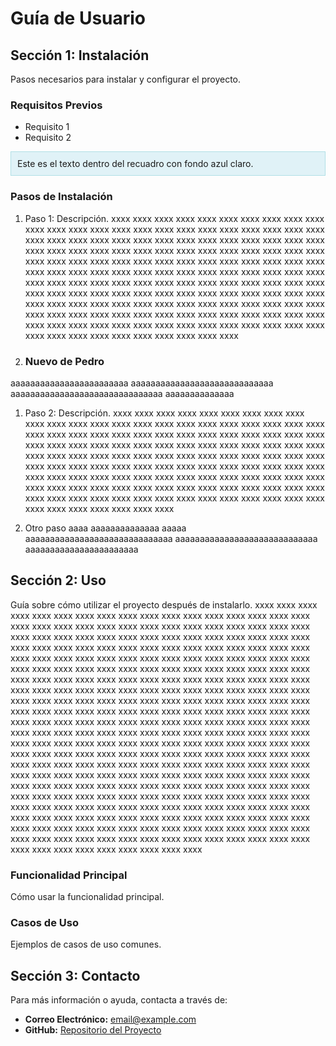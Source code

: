# Guía de Usuario
## Sección 1: Instalación
Pasos necesarios para instalar y configurar el proyecto.
### Requisitos Previos
- Requisito 1
- Requisito 2

<div style="background-color: #e0f2f7; padding: 10px; border: 1px solid #b0e0e6;">
  Este es el texto dentro del recuadro con fondo azul claro.
</div>

### Pasos de Instalación
1. Paso 1: Descripción.
xxxx xxxx xxxx xxxx
xxxx xxxx xxxx xxxx
xxxx xxxx xxxx xxxx
xxxx xxxx xxxx xxxx
xxxx xxxx xxxx xxxx
xxxx xxxx xxxx xxxx
xxxx xxxx xxxx xxxx
xxxx xxxx xxxx xxxx
xxxx xxxx xxxx xxxx
xxxx xxxx xxxx xxxx
xxxx xxxx xxxx xxxx
xxxx xxxx xxxx xxxx
xxxx xxxx xxxx xxxx
xxxx xxxx xxxx xxxx
xxxx xxxx xxxx xxxx
xxxx xxxx xxxx xxxx
xxxx xxxx xxxx xxxx
xxxx xxxx xxxx xxxx
xxxx xxxx xxxx xxxx
xxxx xxxx xxxx xxxx
xxxx xxxx xxxx xxxx
xxxx xxxx xxxx xxxx
xxxx xxxx xxxx xxxx
xxxx xxxx xxxx xxxx
xxxx xxxx xxxx xxxx
xxxx xxxx xxxx xxxx
xxxx xxxx xxxx xxxx
xxxx xxxx xxxx xxxx
xxxx xxxx xxxx xxxx
xxxx xxxx xxxx xxxx
xxxx xxxx xxxx xxxx
xxxx xxxx xxxx xxxx
xxxx xxxx xxxx xxxx
xxxx xxxx xxxx xxxx
xxxx xxxx xxxx xxxx
xxxx xxxx xxxx xxxx
xxxx xxxx xxxx xxxx
xxxx xxxx xxxx xxxx
xxxx xxxx xxxx xxxx
xxxx xxxx xxxx xxxx

1. ### Nuevo de Pedro
aaaaaaaaaaaaaaaaaaaaaaaa
aaaaaaaaaaaaaaaaaaaaaaaaaaaaa
aaaaaaaaaaaaaaaaaaaaaaaaaaaaaaa
aaaaaaaaaaaaaa
  

1. Paso 2: Descripción.
xxxx xxxx xxxx xxxx
xxxx xxxx xxxx xxxx
xxxx xxxx xxxx xxxx
xxxx xxxx xxxx xxxx
xxxx xxxx xxxx xxxx
xxxx xxxx xxxx xxxx
xxxx xxxx xxxx xxxx
xxxx xxxx xxxx xxxx
xxxx xxxx xxxx xxxx
xxxx xxxx xxxx xxxx
xxxx xxxx xxxx xxxx
xxxx xxxx xxxx xxxx
xxxx xxxx xxxx xxxx
xxxx xxxx xxxx xxxx
xxxx xxxx xxxx xxxx
xxxx xxxx xxxx xxxx
xxxx xxxx xxxx xxxx
xxxx xxxx xxxx xxxx
xxxx xxxx xxxx xxxx
xxxx xxxx xxxx xxxx
xxxx xxxx xxxx xxxx
xxxx xxxx xxxx xxxx
xxxx xxxx xxxx xxxx
xxxx xxxx xxxx xxxx
xxxx xxxx xxxx xxxx
xxxx xxxx xxxx xxxx
xxxx xxxx xxxx xxxx
xxxx xxxx xxxx xxxx
xxxx xxxx xxxx xxxx
xxxx xxxx xxxx xxxx
xxxx xxxx xxxx xxxx
xxxx xxxx xxxx xxxx

1. Otro paso
aaaa aaaaaaaaaaaaaa  aaaaa
aaaaaaaaaaaaaaaaaaaaaaaaaaaaaa
aaaaaaaaaaaaaaaaaaaaaaaaaaaaa
aaaaaaaaaaaaaaaaaaaaaaa

## Sección 2: Uso
Guía sobre cómo utilizar el proyecto después de instalarlo.
xxxx xxxx xxxx xxxx
xxxx xxxx xxxx xxxx
xxxx xxxx xxxx xxxx
xxxx xxxx xxxx xxxx
xxxx xxxx xxxx xxxx
xxxx xxxx xxxx xxxx
xxxx xxxx xxxx xxxx
xxxx xxxx xxxx xxxx
xxxx xxxx xxxx xxxx
xxxx xxxx xxxx xxxx
xxxx xxxx xxxx xxxx
xxxx xxxx xxxx xxxx
xxxx xxxx xxxx xxxx
xxxx xxxx xxxx xxxx
xxxx xxxx xxxx xxxx
xxxx xxxx xxxx xxxx
xxxx xxxx xxxx xxxx
xxxx xxxx xxxx xxxx
xxxx xxxx xxxx xxxx
xxxx xxxx xxxx xxxx
xxxx xxxx xxxx xxxx
xxxx xxxx xxxx xxxx
xxxx xxxx xxxx xxxx
xxxx xxxx xxxx xxxx
xxxx xxxx xxxx xxxx
xxxx xxxx xxxx xxxx
xxxx xxxx xxxx xxxx
xxxx xxxx xxxx xxxx
xxxx xxxx xxxx xxxx
xxxx xxxx xxxx xxxx
xxxx xxxx xxxx xxxx
xxxx xxxx xxxx xxxx
xxxx xxxx xxxx xxxx
xxxx xxxx xxxx xxxx
xxxx xxxx xxxx xxxx
xxxx xxxx xxxx xxxx
xxxx xxxx xxxx xxxx
xxxx xxxx xxxx xxxx
xxxx xxxx xxxx xxxx
xxxx xxxx xxxx xxxx
xxxx xxxx xxxx xxxx
xxxx xxxx xxxx xxxx
xxxx xxxx xxxx xxxx
xxxx xxxx xxxx xxxx
xxxx xxxx xxxx xxxx
xxxx xxxx xxxx xxxx
xxxx xxxx xxxx xxxx
xxxx xxxx xxxx xxxx
xxxx xxxx xxxx xxxx
xxxx xxxx xxxx xxxx
xxxx xxxx xxxx xxxx
xxxx xxxx xxxx xxxx
xxxx xxxx xxxx xxxx
xxxx xxxx xxxx xxxx
xxxx xxxx xxxx xxxx
xxxx xxxx xxxx xxxx
xxxx xxxx xxxx xxxx
xxxx xxxx xxxx xxxx
xxxx xxxx xxxx xxxx
xxxx xxxx xxxx xxxx
xxxx xxxx xxxx xxxx
xxxx xxxx xxxx xxxx
xxxx xxxx xxxx xxxx
xxxx xxxx xxxx xxxx
xxxx xxxx xxxx xxxx
xxxx xxxx xxxx xxxx
xxxx xxxx xxxx xxxx
xxxx xxxx xxxx xxxx
xxxx xxxx xxxx xxxx
xxxx xxxx xxxx xxxx
xxxx xxxx xxxx xxxx
xxxx xxxx xxxx xxxx
xxxx xxxx xxxx xxxx
xxxx xxxx xxxx xxxx
xxxx xxxx xxxx xxxx
xxxx xxxx xxxx xxxx
xxxx xxxx xxxx xxxx
xxxx xxxx xxxx xxxx
xxxx xxxx xxxx xxxx
xxxx xxxx xxxx xxxx

### Funcionalidad Principal
Cómo usar la funcionalidad principal.
### Casos de Uso
Ejemplos de casos de uso comunes.
## Sección 3: Contacto
Para más información o ayuda, contacta a través de:
- **Correo Electrónico:** [email@example.com](mailto:email@example.com)
- **GitHub:** [Repositorio del Proyecto](https://github.com/usuario/proyecto)
